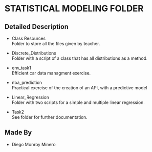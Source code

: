 # STATISTICAL MODELING FOLDER

## Detailed Description

* Class Resources <br> Folder to store all the files given by teacher.

* Discrete_Distributions <br> Folder with a script of a class that has all distributions as a method.

* env_task1 <br> Efficient car data managment exercise.

* nba_prediction <br> Practical exercise of the creation of an API, with a predictive model

* Linear_Regression <br> Folder with two scripts for a simple and multiple linear regression.

* Task2 <br> See folder for further documentation.

## Made By
* Diego Monroy Minero